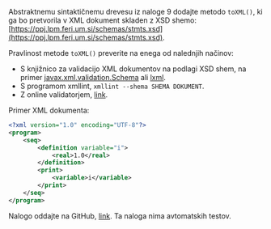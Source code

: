 Abstraktnemu sintaktičnemu drevesu iz naloge 9 dodajte metodo `toXML()`, ki ga bo pretvorila v XML dokument skladen z XSD shemo: [https://ppj.lpm.feri.um.si/schemas/stmts.xsd](https://ppj.lpm.feri.um.si/schemas/stmts.xsd).

Pravlinost metode `toXML()` preverite na enega od nalednjih načinov:
- S knjižnico za validacijo XML dokumentov na podlagi XSD shem, na primer [javax.xml.validation.Schema](https://docs.oracle.com/javase/8/docs/api/javax/xml/validation/Schema.html) ali [lxml](https://lxml.de/validation.html).
- S programom xmllint, `xmllint --shema SHEMA DOKUMENT`.
- Z online validatorjem, [link](https://www.liquid-technologies.com/online-xsd-validator).

Primer XML dokumenta:
```xml
<?xml version="1.0" encoding="UTF-8"?>
<program>
    <seq>
        <definition variable="i">
            <real>1.0</real>
        </definition>
        <print>
            <variable>i</variable>
        </print>
    </seq>
</program>
```

Nalogo oddajte na GitHub, [link](https://classroom.github.com/a/lJdUzcvJ). Ta naloga nima avtomatskih testov.
